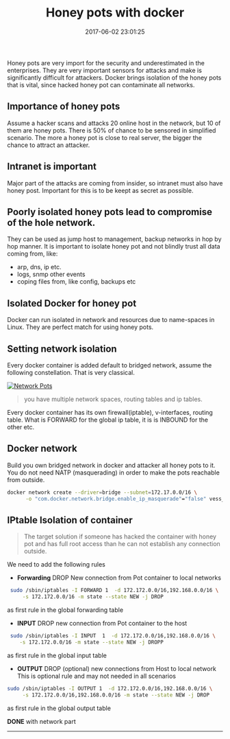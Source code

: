 ﻿---
title: Honey pots with docker  
date: 2017-06-02 23:01:25
tags:
 - honeypot
 - security
categories: 
 - blog
photos:
 - /images/blog/honeypot.jpg
---
Honey pots are very import for the security and underestimated in the enterprises. They are very important sensors for attacks and make is significantly difficult for attackers. Docker brings isolation of the honey pots that is vital, since hacked honey pot can contaminate all networks.
<!-- more --> 

## Importance of honey pots

Assume a hacker scans and attacks 20 online host in the network, but 10 of them are honey pots. There is 50% of chance to be sensored in simplified scenario. The more a honey pot is close to real server, the bigger the chance to attract an attacker.

## Intranet is important

Major part of the attacks are coming from insider, so intranet must also have honey post. Important for this is to be keept as secret as possible.

## Poorly isolated honey pots lead to compromise of the hole network. 

They can be used as jump host to management, backup networks in hop by hop manner. It is important to isolate honey pot and not blindly trust all data coming from, like:
- arp, dns, ip etc. 
- logs, snmp other events
- coping files from, like config, backups etc

## Isolated Docker for honey pot 

Docker can run isolated in network and resources due to name-spaces in Linux. They are perfect match for using honey pots.

## Setting network isolation 

Every docker container is added default to bridged network, assume the following constellation. That is very classical.

[![Network Pots](/images/blog/pots.png)](/images/blog/pots.png)

> you have multiple network spaces, routing tables and ip tables.

Every docker container has its own firewall(iptable), v-interfaces, routing table. What is FORWARD for the global ip table, it is is INBOUND for the other etc.

## Docker network 

Build you own bridged network in docker and attacker all honey pots to it. You do not need NATP (masquerading) in order to make the pots reachable from outside.

``` bash
docker network create --driver=bridge --subnet=172.17.0.0/16 \
      -o "com.docker.network.bridge.enable_ip_masquerade"="false" vess_br0 

```

## IPtable Isolation of container

>The target solution if someone has hacked the container with honey pot and has full root access than he can not establish any connection outside.

We need to add the following rules

- __Forwarding__ DROP New connection from Pot container to local networks 

``` bash
 sudo /sbin/iptables -I FORWARD 1  -d 172.172.0.0/16,192.168.0.0/16 \
     -s 172.172.0.0/16 -m state --state NEW -j DROP 
```

as first rule in the global forwarding table

- __INPUT__ DROP new connection from Pot container to the host 

``` bash
 sudo /sbin/iptables -I INPUT  1  -d 172.172.0.0/16,192.168.0.0/16 \
    -s 172.172.0.0/16 -m state --state NEW -j DROPP 
```
as first rule in the global input table

- __OUTPUT__ DROP (optional) new connections from Host to local network This is optional rule and may not needed in all scenarios 

``` bash
sudo /sbin/iptables -I OUTPUT 1  -d 172.172.0.0/16,192.168.0.0/16 \
     -s 172.172.0.0/16,192.168.0.0/16 -m state --state NEW -j DROP
```

as first rule in the global output table

__DONE__ with network part 

---
